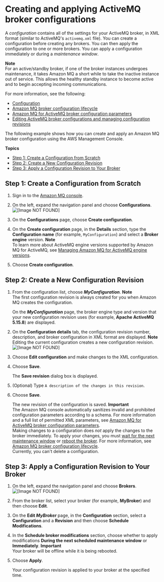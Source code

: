 # Creating and applying ActiveMQ broker configurations<a name="amazon-mq-creating-applying-configurations"></a>

A *configuration* contains all of the settings for your ActiveMQ broker, in XML format \(similar to ActiveMQ's `activemq.xml` file\)\. You can create a configuration before creating any brokers\. You can then apply the configuration to one or more brokers\. You can apply a configuration immediately or during a *maintenance window*\.

**Note**  
For an active/standby broker, if one of the broker instances undergoes maintenance, it takes Amazon MQ a short while to take the inactive instance out of service\. This allows the healthy standby instance to become active and to begin accepting incoming communications\.

For more information, see the following:
+ [Configuration](configuration.md)
+ [Amazon MQ broker configuration lifecycle](amazon-mq-broker-configuration-lifecycle.md)
+ [Amazon MQ for ActiveMQ broker configuration parameters](amazon-mq-broker-configuration-parameters.md)
+ [Editing ActiveMQ broker configurations and managing configuration revisions](amazon-mq-editing-managing-configurations.md)

The following example shows how you can create and apply an Amazon MQ broker configuration using the AWS Management Console\.

**Topics**
+ [Step 1: Create a Configuration from Scratch](#creating-configuration-from-scratch-console)
+ [Step 2: Create a New Configuration Revision](#creating-new-configuration-revision-console)
+ [Step 3: Apply a Configuration Revision to Your Broker](#apply-configuration-revision-creating-console)

## Step 1: Create a Configuration from Scratch<a name="creating-configuration-from-scratch-console"></a>

1. Sign in to the [Amazon MQ console](https://console.aws.amazon.com/amazon-mq/)\.

1. On the left, expand the navigation panel and choose **Configurations**\.  
![\[Image NOT FOUND\]](http://docs.aws.amazon.com/amazon-mq/latest/developer-guide/images/amazon-mq-tutorials-create-configuration.png)

1. On the **Configurations** page, choose **Create configuration**\.

1. On the **Create configuration** page, in the **Details** section, type the **Configuration name** \(for example, `MyConfiguration`\) and select a **Broker engine** version\.
**Note**  
To learn more about ActiveMQ engine versions supported by Amazon MQ for ActiveMQ, see [Managing Amazon MQ for ActiveMQ engine versions](activemq-version-management.md)\.

1. Choose **Create configuration**\.

## Step 2: Create a New Configuration Revision<a name="creating-new-configuration-revision-console"></a>

1. From the configuration list, choose ***MyConfiguration***\.
**Note**  
The first configuration revision is always created for you when Amazon MQ creates the configuration\.

   On the ***MyConfiguration*** page, the broker engine type and version that your new configuration revision uses \(for example, **Apache ActiveMQ 5\.15\.8**\) are displayed\.

1. On the **Configuration details** tab, the configuration revision number, description, and broker configuration in XML format are displayed\.
**Note**  
Editing the current configuration creates a new configuration revision\.  
![\[Image NOT FOUND\]](http://docs.aws.amazon.com/amazon-mq/latest/developer-guide/images/amazon-mq-tutorials-edit-configuration.png)

1. Choose **Edit configuration** and make changes to the XML configuration\.

1. Choose **Save**\.

   The **Save revision** dialog box is displayed\.

1. \(Optional\) Type `A description of the changes in this revision`\.

1. Choose **Save**\.

   The new revision of the configuration is saved\.
**Important**  
The Amazon MQ console automatically sanitizes invalid and prohibited configuration parameters according to a schema\. For more information and a full list of permitted XML parameters, see [Amazon MQ for ActiveMQ broker configuration parameters](amazon-mq-broker-configuration-parameters.md)\.  
Making changes to a configuration does *not* apply the changes to the broker immediately\. To apply your changes, you must [wait for the next maintenance window](amazon-mq-editing-managing-configurations.md#apply-configuration-revision-editing-console) or [reboot the broker](amazon-mq-rebooting-broker.md)\. For more information, see [Amazon MQ broker configuration lifecycle](amazon-mq-broker-configuration-lifecycle.md)\.  
Currently, you can't delete a configuration\.

## Step 3: Apply a Configuration Revision to Your Broker<a name="apply-configuration-revision-creating-console"></a>

1. On the left, expand the navigation panel and choose **Brokers**\.  
![\[Image NOT FOUND\]](http://docs.aws.amazon.com/amazon-mq/latest/developer-guide/images/amazon-mq-tutorials-apply-configuration.png)

1. From the broker list, select your broker \(for example, **MyBroker**\) and then choose **Edit**\.

1. On the **Edit *MyBroker*** page, in the **Configuration** section, select a **Configuration** and a **Revision** and then choose **Schedule Modifications**\.

1. In the **Schedule broker modifications** section, choose whether to apply modifications **During the next scheduled maintenance window** or **Immediately**\.
**Important**  
Your broker will be offline while it is being rebooted\.

1. Choose **Apply**\.

   Your configuration revision is applied to your broker at the specified time\.